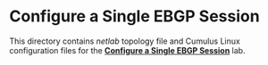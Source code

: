 # Configure a Single EBGP Session

This directory contains *netlab* topology file and Cumulus Linux configuration files for the **[Configure a Single EBGP Session](https://bgplabs.net/basic/1-session/)** lab.
